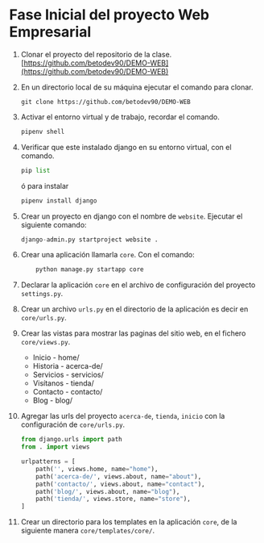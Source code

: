 # Fase Inicial del proyecto Web Empresarial

1. Clonar el proyecto del repositorio de la clase. [https://github.com/betodev90/DEMO-WEB](https://github.com/betodev90/DEMO-WEB)

2. En un directorio local de su máquina ejecutar el comando para clonar.

    `git clone https://github.com/betodev90/DEMO-WEB`

3. Activar el entorno virtual y de trabajo, recordar el comando.
    ```python
    pipenv shell
    ```
4. Verificar que este instalado django en su entorno virtual, con el comando.
    ```python
    pip list
    ```
    ó para instalar

    ```python
    pipenv install django
    ```

5. Crear un proyecto en django con el nombre de `website`. Ejecutar el siguiente comando:

    ```python
    django-admin.py startproject website .
    ```

6. Crear una aplicación llamarla `core`. Con el comando:

    ```python
        python manage.py startapp core
    ```
7. Declarar la aplicación `core` en el archivo de configuración del proyecto `settings.py`.

8. Crear un archivo `urls.py` en el directorio de la aplicación es decir en `core/urls.py`.

9. Crear las vistas para mostrar las paginas del sitio web, en el fichero `core/views.py`.

    * Inicio - home/
    * Historia - acerca-de/
    * Servicios - servicios/
    * Visítanos - tienda/
    * Contacto - contacto/
    * Blog - blog/

10. Agregar las urls del proyecto `acerca-de`, `tienda`, `inicio` con la configuración de `core/urls.py`.

    ```python
    from django.urls import path
    from . import views

    urlpatterns = [
        path('', views.home, name="home"),
        path('acerca-de/', views.about, name="about"),
        path('contacto/', views.about, name="contact"),
        path('blog/', views.about, name="blog"),
        path('tienda/', views.store, name="store"),
    ]
    ```

11. Crear un directorio para los templates en la aplicación `core`, de la siguiente manera `core/templates/core/`.